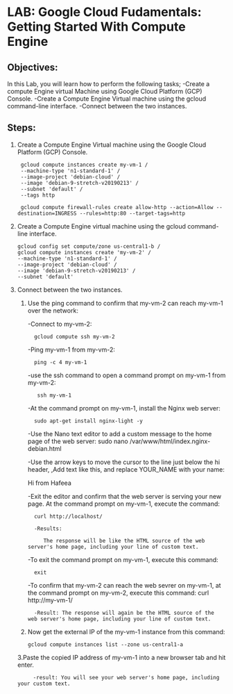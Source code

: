# LAB: Google Cloud Fudamentals: Getting Started With Compute Engine

## Objectives:
In this Lab, you will learn how to perform the following tasks;
    -Create a compute Engine virtual Machine using Google Cloud Platform (GCP) Console.
    -Create a Compute Engine Virtual machine using the gcloud command-line interface. 
    -Connect between the two instances.

## Steps:

1. Create a Compute Engine Virtual machine using the Google Cloud Platform (GCP) Console.

        gcloud compute instances create my-vm-1 /
        --machine-type 'n1-standard-1' /
        --image-project 'debian-cloud' /
        --image 'debian-9-stretch-v20190213' /
        --subnet 'default' /
        --tags http

        gcloud compute firewall-rules create allow-http --action=Allow --destination=INGRESS --rules=http:80 --target-tags=http




2. Create a Compute Engine virtual machine using the gcloud command-line interface.

       gcloud config set compute/zone us-central1-b /
       gcloud compute instances create 'my-vm-2' /
       --machine-type 'n1-standard-1' /
       --image-project 'debian-cloud' /
       --image 'debian-9-stretch-v20190213' /
       --subnet 'default' 


3. Connect between the two instances.
  
   1. Use the ping command to confirm that my-vm-2 can reach my-vm-1 over the network:
        
        -Connect to my-vm-2:

            gcloud compute ssh my-vm-2

        -Ping my-vm-1 from my-vm-2:

            ping -c 4 my-vm-1

        -use the ssh command to open a command prompt on my-vm-1 from my-vm-2:

             ssh my-vm-1

        -At the command prompt on my-vm-1, install the Nginx web server:
         
            sudo apt-get install nginx-light -y
        
        -Use the Nano text editor to add a custom message to the home page of the web server:
            sudo nano /var/www/html/index.nginx-debian.html

        -Use the arrow keys to move the cursor to the line just below the hi header, ,Add text like this, and replace YOUR_NAME with your name:

         Hi from Hafeea
    
        -Exit the editor and confirm that the web server is serving your new page. At the command prompt on my-vm-1, execute the command:

            curl http://localhost/

            -Results:

               The response will be like the HTML source of the web server's home page, including your line of custom text. 
        
        -To exit the command prompt on my-vm-1, execute this command:

            exit

        -To confirm that my-vm-2 can reach the web sevrer on my-vm-1, at the command prompt on my-vm-2, execute this command:
            curl http://my-vm-1/

            -Result: The response will again be the HTML source of the web server's home page, including your line of custom text.

    2.  Now get the external IP of the my-vm-1 instance from this command:

            gcloud compute instances list --zone us-central1-a

    3.Paste the copied IP address of my-vm-1 into a new browser tab and hit enter.

            -result: You will see your web server's home page, including your custom text. 